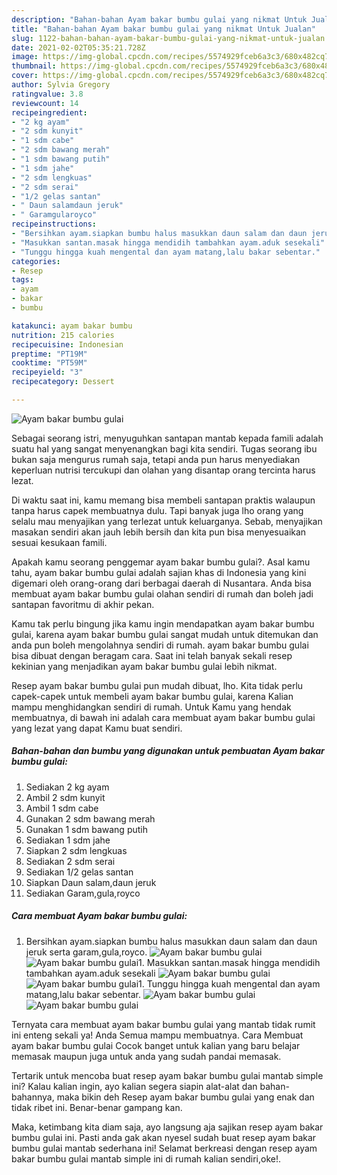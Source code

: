 ```yaml
---
description: "Bahan-bahan Ayam bakar bumbu gulai yang nikmat Untuk Jualan"
title: "Bahan-bahan Ayam bakar bumbu gulai yang nikmat Untuk Jualan"
slug: 1122-bahan-bahan-ayam-bakar-bumbu-gulai-yang-nikmat-untuk-jualan
date: 2021-02-02T05:35:21.728Z
image: https://img-global.cpcdn.com/recipes/5574929fceb6a3c3/680x482cq70/ayam-bakar-bumbu-gulai-foto-resep-utama.jpg
thumbnail: https://img-global.cpcdn.com/recipes/5574929fceb6a3c3/680x482cq70/ayam-bakar-bumbu-gulai-foto-resep-utama.jpg
cover: https://img-global.cpcdn.com/recipes/5574929fceb6a3c3/680x482cq70/ayam-bakar-bumbu-gulai-foto-resep-utama.jpg
author: Sylvia Gregory
ratingvalue: 3.8
reviewcount: 14
recipeingredient:
- "2 kg ayam"
- "2 sdm kunyit"
- "1 sdm cabe"
- "2 sdm bawang merah"
- "1 sdm bawang putih"
- "1 sdm jahe"
- "2 sdm lengkuas"
- "2 sdm serai"
- "1/2 gelas santan"
- " Daun salamdaun jeruk"
- " Garamgularoyco"
recipeinstructions:
- "Bersihkan ayam.siapkan bumbu halus masukkan daun salam dan daun jeruk serta garam,gula,royco."
- "Masukkan santan.masak hingga mendidih tambahkan ayam.aduk sesekali"
- "Tunggu hingga kuah mengental dan ayam matang,lalu bakar sebentar."
categories:
- Resep
tags:
- ayam
- bakar
- bumbu

katakunci: ayam bakar bumbu 
nutrition: 215 calories
recipecuisine: Indonesian
preptime: "PT19M"
cooktime: "PT59M"
recipeyield: "3"
recipecategory: Dessert

---
```



![Ayam bakar bumbu gulai](https://img-global.cpcdn.com/recipes/5574929fceb6a3c3/680x482cq70/ayam-bakar-bumbu-gulai-foto-resep-utama.jpg)

Sebagai seorang istri, menyuguhkan santapan mantab kepada famili adalah suatu hal yang sangat menyenangkan bagi kita sendiri. Tugas seorang ibu bukan saja mengurus rumah saja, tetapi anda pun harus menyediakan keperluan nutrisi tercukupi dan olahan yang disantap orang tercinta harus lezat.

Di waktu  saat ini, kamu memang bisa membeli santapan praktis walaupun tanpa harus capek membuatnya dulu. Tapi banyak juga lho orang yang selalu mau menyajikan yang terlezat untuk keluarganya. Sebab, menyajikan masakan sendiri akan jauh lebih bersih dan kita pun bisa menyesuaikan sesuai kesukaan famili. 



Apakah kamu seorang penggemar ayam bakar bumbu gulai?. Asal kamu tahu, ayam bakar bumbu gulai adalah sajian khas di Indonesia yang kini digemari oleh orang-orang dari berbagai daerah di Nusantara. Anda bisa membuat ayam bakar bumbu gulai olahan sendiri di rumah dan boleh jadi santapan favoritmu di akhir pekan.

Kamu tak perlu bingung jika kamu ingin mendapatkan ayam bakar bumbu gulai, karena ayam bakar bumbu gulai sangat mudah untuk ditemukan dan anda pun boleh mengolahnya sendiri di rumah. ayam bakar bumbu gulai bisa dibuat dengan beragam cara. Saat ini telah banyak sekali resep kekinian yang menjadikan ayam bakar bumbu gulai lebih nikmat.

Resep ayam bakar bumbu gulai pun mudah dibuat, lho. Kita tidak perlu capek-capek untuk membeli ayam bakar bumbu gulai, karena Kalian mampu menghidangkan sendiri di rumah. Untuk Kamu yang hendak membuatnya, di bawah ini adalah cara membuat ayam bakar bumbu gulai yang lezat yang dapat Kamu buat sendiri.

<!--inarticleads1-->

##### Bahan-bahan dan bumbu yang digunakan untuk pembuatan Ayam bakar bumbu gulai:

1. Sediakan 2 kg ayam
1. Ambil 2 sdm kunyit
1. Ambil 1 sdm cabe
1. Gunakan 2 sdm bawang merah
1. Gunakan 1 sdm bawang putih
1. Sediakan 1 sdm jahe
1. Siapkan 2 sdm lengkuas
1. Sediakan 2 sdm serai
1. Sediakan 1/2 gelas santan
1. Siapkan  Daun salam,daun jeruk
1. Sediakan  Garam,gula,royco




<!--inarticleads2-->

##### Cara membuat Ayam bakar bumbu gulai:

1. Bersihkan ayam.siapkan bumbu halus masukkan daun salam dan daun jeruk serta garam,gula,royco.
<img src="https://img-global.cpcdn.com/steps/1fb45442884e4fd4/160x128cq70/ayam-bakar-bumbu-gulai-langkah-memasak-1-foto.jpg" alt="Ayam bakar bumbu gulai"><img src="https://img-global.cpcdn.com/steps/44e9b245fa1a6b32/160x128cq70/ayam-bakar-bumbu-gulai-langkah-memasak-1-foto.jpg" alt="Ayam bakar bumbu gulai">1. Masukkan santan.masak hingga mendidih tambahkan ayam.aduk sesekali
<img src="https://img-global.cpcdn.com/steps/38753ff25aeb8bd6/160x128cq70/ayam-bakar-bumbu-gulai-langkah-memasak-2-foto.jpg" alt="Ayam bakar bumbu gulai"><img src="https://img-global.cpcdn.com/steps/b6974061ed2bcc63/160x128cq70/ayam-bakar-bumbu-gulai-langkah-memasak-2-foto.jpg" alt="Ayam bakar bumbu gulai">1. Tunggu hingga kuah mengental dan ayam matang,lalu bakar sebentar.
<img src="https://img-global.cpcdn.com/steps/29b34d6427095b32/160x128cq70/ayam-bakar-bumbu-gulai-langkah-memasak-3-foto.jpg" alt="Ayam bakar bumbu gulai"><img src="https://img-global.cpcdn.com/steps/7ffcf6cab57fc1be/160x128cq70/ayam-bakar-bumbu-gulai-langkah-memasak-3-foto.jpg" alt="Ayam bakar bumbu gulai">



Ternyata cara membuat ayam bakar bumbu gulai yang mantab tidak rumit ini enteng sekali ya! Anda Semua mampu membuatnya. Cara Membuat ayam bakar bumbu gulai Cocok banget untuk kalian yang baru belajar memasak maupun juga untuk anda yang sudah pandai memasak.

Tertarik untuk mencoba buat resep ayam bakar bumbu gulai mantab simple ini? Kalau kalian ingin, ayo kalian segera siapin alat-alat dan bahan-bahannya, maka bikin deh Resep ayam bakar bumbu gulai yang enak dan tidak ribet ini. Benar-benar gampang kan. 

Maka, ketimbang kita diam saja, ayo langsung aja sajikan resep ayam bakar bumbu gulai ini. Pasti anda gak akan nyesel sudah buat resep ayam bakar bumbu gulai mantab sederhana ini! Selamat berkreasi dengan resep ayam bakar bumbu gulai mantab simple ini di rumah kalian sendiri,oke!.

